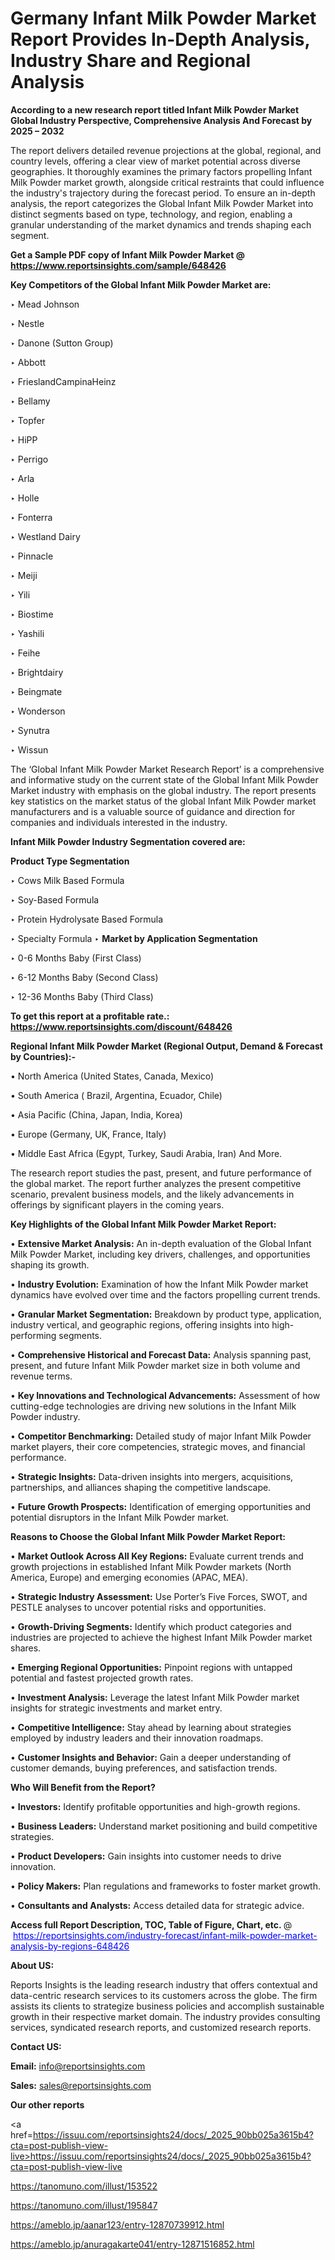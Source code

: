 # Germany Infant Milk Powder Market Report Provides In-Depth Analysis, Industry Share and Regional Analysis

<strong>According to a new research report titled Infant Milk Powder Market Global Industry Perspective, Comprehensive Analysis And Forecast by 2025 – 2032</strong>

The report delivers detailed revenue projections at the global, regional, and country levels, offering a clear view of market potential across diverse geographies. It thoroughly examines the primary factors propelling Infant Milk Powder market growth, alongside critical restraints that could influence the industry's trajectory during the forecast period. To ensure an in-depth analysis, the report categorizes the Global Infant Milk Powder Market into distinct segments based on type, technology, and region, enabling a granular understanding of the market dynamics and trends shaping each segment.

<strong>Get a Sample PDF copy of Infant Milk Powder Market </strong><strong>@<a href=https://www.reportsinsights.com/sample/648426 style=color:#0000ff;> https://www.reportsinsights.com/sample/648426</a></strong></font>

<strong>Key Competitors of the Global Infant Milk Powder Market are:</strong>

‣ Mead Johnson

‣ Nestle

‣ Danone (Sutton Group)

‣ Abbott

‣ FrieslandCampinaHeinz

‣ Bellamy

‣ Topfer

‣ HiPP

‣ Perrigo

‣ Arla

‣ Holle

‣ Fonterra

‣ Westland Dairy

‣ Pinnacle

‣ Meiji

‣ Yili

‣ Biostime

‣ Yashili

‣ Feihe

‣ Brightdairy

‣ Beingmate

‣ Wonderson

‣ Synutra

‣ Wissun

The ‘Global Infant Milk Powder Market Research Report’ is a comprehensive and informative study on the current state of the Global Infant Milk Powder Market industry with emphasis on the global industry. The report presents key statistics on the market status of the global Infant Milk Powder market manufacturers and is a valuable source of guidance and direction for companies and individuals interested in the industry.

<strong>Infant Milk Powder Industry Segmentation covered are:</strong>

<strong>Product Type Segmentation</strong>

‣ Cows Milk Based Formula

‣ Soy-Based Formula

‣ Protein Hydrolysate Based Formula

‣ Specialty Formula
‣ 
<strong>Market by Application Segmentation</strong>

‣ 0-6 Months Baby (First Class)

‣ 6-12 Months Baby (Second Class)

‣ 12-36 Months Baby (Third Class)

<strong>To get this report at a profitable rate.: <a href=https://www.reportsinsights.com/discount/648426 style=color:#0000ff;>https://www.reportsinsights.com/discount/648426</a></strong></font>

<strong>Regional Infant Milk Powder Market (Regional Output, Demand &amp; Forecast by Countries):-</strong>

• North America (United States, Canada, Mexico)

• South America ( Brazil, Argentina, Ecuador, Chile)

• Asia Pacific (China, Japan, India, Korea)

• Europe (Germany, UK, France, Italy)

• Middle East Africa (Egypt, Turkey, Saudi Arabia, Iran) And More.

The research report studies the past, present, and future performance of the global market. The report further analyzes the present competitive scenario, prevalent business models, and the likely advancements in offerings by significant players in the coming years.

<strong>Key Highlights of the Global Infant Milk Powder Market Report:</strong>

• <strong>Extensive Market Analysis:</strong> An in-depth evaluation of the Global Infant Milk Powder Market, including key drivers, challenges, and opportunities shaping its growth.

• <strong>Industry Evolution:</strong> Examination of how the Infant Milk Powder market dynamics have evolved over time and the factors propelling current trends.

• <strong>Granular Market Segmentation:</strong> Breakdown by product type, application, industry vertical, and geographic regions, offering insights into high-performing segments.

• <strong>Comprehensive Historical and Forecast Data:</strong> Analysis spanning past, present, and future Infant Milk Powder market size in both volume and revenue terms.

• <strong>Key Innovations and Technological Advancements:</strong> Assessment of how cutting-edge technologies are driving new solutions in the Infant Milk Powder industry.

• <strong>Competitor Benchmarking:</strong> Detailed study of major Infant Milk Powder market players, their core competencies, strategic moves, and financial performance.

• <strong>Strategic Insights:</strong> Data-driven insights into mergers, acquisitions, partnerships, and alliances shaping the competitive landscape.

• <strong>Future Growth Prospects:</strong> Identification of emerging opportunities and potential disruptors in the Infant Milk Powder market.

<strong>Reasons to Choose the Global Infant Milk Powder Market Report:</strong>

• <strong>Market Outlook Across All Key Regions:</strong> Evaluate current trends and growth projections in established Infant Milk Powder markets (North America, Europe) and emerging economies (APAC, MEA).

• <strong>Strategic Industry Assessment:</strong> Use Porter’s Five Forces, SWOT, and PESTLE analyses to uncover potential risks and opportunities.

• <strong>Growth-Driving Segments:</strong> Identify which product categories and industries are projected to achieve the highest Infant Milk Powder market shares.

• <strong>Emerging Regional Opportunities:</strong> Pinpoint regions with untapped potential and fastest projected growth rates.

• <strong>Investment Analysis:</strong> Leverage the latest Infant Milk Powder market insights for strategic investments and market entry.

• <strong>Competitive Intelligence:</strong> Stay ahead by learning about strategies employed by industry leaders and their innovation roadmaps.

• <strong>Customer Insights and Behavior:</strong> Gain a deeper understanding of customer demands, buying preferences, and satisfaction trends.

<strong>Who Will Benefit from the Report?</strong>

• <strong>Investors:</strong> Identify profitable opportunities and high-growth regions.

• <strong>Business Leaders:</strong> Understand market positioning and build competitive strategies.

• <strong>Product Developers:</strong> Gain insights into customer needs to drive innovation.

• <strong>Policy Makers:</strong> Plan regulations and frameworks to foster market growth.

• <strong>Consultants and Analysts:</strong> Access detailed data for strategic advice.
</ul>
<strong>Access full Report Description, TOC, Table of Figure, Chart, etc. </strong>@  <a href=https://reportsinsights.com/industry-forecast/infant-milk-powder-market-analysis-by-regions-648426 style=color:#0000ff;>https://reportsinsights.com/industry-forecast/infant-milk-powder-market-analysis-by-regions-648426</a></font>

<strong><strong>About US</strong>:</strong>

Reports Insights is the leading research industry that offers contextual and data-centric research services to its customers across the globe. The firm assists its clients to strategize business policies and accomplish sustainable growth in their respective market domain. The industry provides consulting services, syndicated research reports, and customized research reports.

<strong>Contact US:</strong>

<p class=""""><b>Email:</b> <a href=mailto:info@reportsinsights.com>info@reportsinsights.com</a></p>
<p class=""""><b>Sales:</b> <a href=mailto:sales@reportsinsights.com>sales@reportsinsights.com</a></p>

<strong>Our other reports</strong>

<a href=https://issuu.com/reportsinsights24/docs/_2025_90bb025a3615b4?cta=post-publish-view-live>https://issuu.com/reportsinsights24/docs/_2025_90bb025a3615b4?cta=post-publish-view-live</a>

<a href=https://tanomuno.com/illust/153522>https://tanomuno.com/illust/153522</a>

<a href=https://tanomuno.com/illust/195847>https://tanomuno.com/illust/195847</a>

<a href=https://ameblo.jp/aanar123/entry-12870739912.html>https://ameblo.jp/aanar123/entry-12870739912.html</a>

<a href=https://ameblo.jp/anuragakarte041/entry-12871516852.html>https://ameblo.jp/anuragakarte041/entry-12871516852.html</a>
